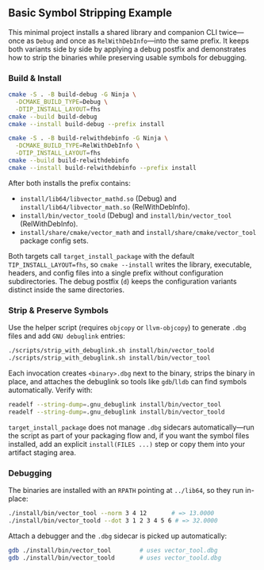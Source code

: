 ## Basic Symbol Stripping Example

This minimal project installs a shared library and companion CLI twice—once as `Debug` and once as `RelWithDebInfo`—into the same prefix. It keeps both variants side by side by applying a debug postfix and demonstrates how to strip the binaries while preserving usable symbols for debugging.

### Build & Install

```bash
cmake -S . -B build-debug -G Ninja \
  -DCMAKE_BUILD_TYPE=Debug \
  -DTIP_INSTALL_LAYOUT=fhs
cmake --build build-debug
cmake --install build-debug --prefix install

cmake -S . -B build-relwithdebinfo -G Ninja \
  -DCMAKE_BUILD_TYPE=RelWithDebInfo \
  -DTIP_INSTALL_LAYOUT=fhs
cmake --build build-relwithdebinfo
cmake --install build-relwithdebinfo --prefix install
```

After both installs the prefix contains:

- `install/lib64/libvector_mathd.so` (Debug) and `install/lib64/libvector_math.so` (RelWithDebInfo).
- `install/bin/vector_toold` (Debug) and `install/bin/vector_tool` (RelWithDebInfo).
- `install/share/cmake/vector_math` and `install/share/cmake/vector_tool` package config sets.

Both targets call `target_install_package` with the default `TIP_INSTALL_LAYOUT=fhs`, so `cmake --install` writes the library, executable, headers, and config files into a single prefix without configuration subdirectories. The debug postfix (`d`) keeps the configuration variants distinct inside the same directories.

### Strip & Preserve Symbols

Use the helper script (requires `objcopy` or `llvm-objcopy`) to generate `.dbg` files and add `GNU debuglink` entries:

```bash
./scripts/strip_with_debuglink.sh install/bin/vector_toold
./scripts/strip_with_debuglink.sh install/bin/vector_tool
```

Each invocation creates `<binary>.dbg` next to the binary, strips the binary in place, and attaches the debuglink so tools like `gdb`/`lldb` can find symbols automatically. Verify with:

```bash
readelf --string-dump=.gnu_debuglink install/bin/vector_tool
readelf --string-dump=.gnu_debuglink install/bin/vector_toold
```

`target_install_package` does not manage `.dbg` sidecars automatically—run the script as part of your packaging flow and, if you want the symbol files installed, add an explicit `install(FILES ...)` step or copy them into your artifact staging area.

### Debugging

The binaries are installed with an `RPATH` pointing at `../lib64`, so they run in-place:

```bash
./install/bin/vector_tool --norm 3 4 12       # => 13.0000
./install/bin/vector_toold --dot 3 1 2 3 4 5 6 # => 32.0000
```

Attach a debugger and the `.dbg` sidecar is picked up automatically:

```bash
gdb ./install/bin/vector_tool        # uses vector_tool.dbg
gdb ./install/bin/vector_toold       # uses vector_toold.dbg
```
